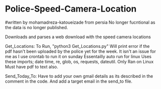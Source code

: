 # Police-Speed-Camera-Location
 #written by mohamadreza-katoueizade from persia
No longer fucntional as the data is no longer published.

Downloads and parses a web download with the speed camera locations

Get_Locations:
To Run, "python3 Get_Locations.py"
Will print error if the pdf hasn't been uploaded by the police yet for the week. It isn't an issue for me as I use crontab to run it on sunday Essentailly auto run for linux
Uses these imports; date time, re, glob, os, requests, dateutil.
Only Ran on Linux
Must have pdf to text also.

Send_Today_To:
Have to add your own gmail details as its described in the comment in the code. And add a target email in the send_to file.

